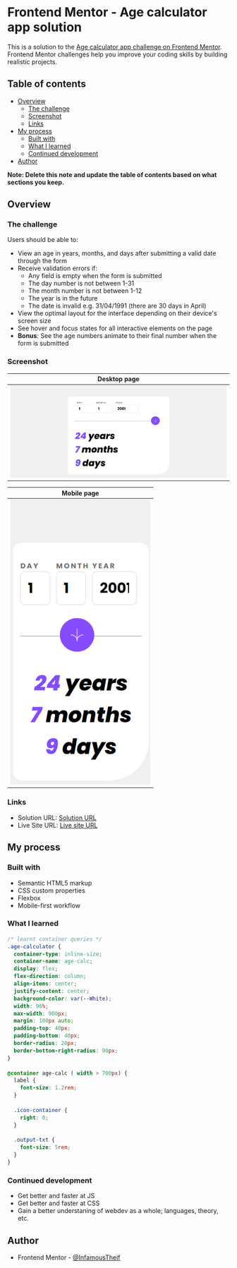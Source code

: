 # Frontend Mentor - Age calculator app solution

This is a solution to the [Age calculator app challenge on Frontend Mentor](https://www.frontendmentor.io/challenges/age-calculator-app-dF9DFFpj-Q). Frontend Mentor challenges help you improve your coding skills by building realistic projects. 

## Table of contents

- [Overview](#overview)
  - [The challenge](#the-challenge)
  - [Screenshot](#screenshot)
  - [Links](#links)
- [My process](#my-process)
  - [Built with](#built-with)
  - [What I learned](#what-i-learned)
  - [Continued development](#continued-development)
- [Author](#author)

**Note: Delete this note and update the table of contents based on what sections you keep.**

## Overview

### The challenge

Users should be able to:

- View an age in years, months, and days after submitting a valid date through the form
- Receive validation errors if:
  - Any field is empty when the form is submitted
  - The day number is not between 1-31
  - The month number is not between 1-12
  - The year is in the future
  - The date is invalid e.g. 31/04/1991 (there are 30 days in April)
- View the optimal layout for the interface depending on their device's screen size
- See hover and focus states for all interactive elements on the page
- **Bonus**: See the age numbers animate to their final number when the form is submitted

### Screenshot

|Desktop page|
|------------------------|
|![Desktop page](./screenshots/desktop%20ss.png)|

|Mobile page|
|--------------------|
|![Mobile page](./screenshots/mobile%20ss.png)|

### Links

- Solution URL: [Solution URL]([https://your-solution-url.com](https://github.com/InfamousTheif/age-calculator/tree/main))
- Live Site URL: [Live site URL](https://your-live-site-url.com)

## My process

### Built with

- Semantic HTML5 markup
- CSS custom properties
- Flexbox
- Mobile-first workflow

### What I learned


```css
/* learnt container queries */
.age-calculator {
  container-type: inline-size;
  container-name: age-calc;
  display: flex;
  flex-direction: column;
  align-items: center;
  justify-content: center;
  background-color: var(--White);
  width: 96%;
  max-width: 900px;
  margin: 100px auto;
  padding-top: 40px;
  padding-bottom: 40px;
  border-radius: 20px;
  border-bottom-right-radius: 90px;
}

@container age-calc ( width > 700px) {
  label {
    font-size: 1.2rem;
  }

  .icon-container {
    right: 0;
  }

  .output-txt {
    font-size: 5rem;
  }
}
```


### Continued development

- Get better and faster at JS
- Get better and faster at CSS
- Gain a better understaning of webdev as a whole; languages, theory, etc.

## Author
- Frontend Mentor - [@InfamousTheif](https://www.frontendmentor.io/profile/InfamousTheif)
